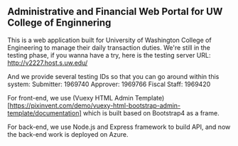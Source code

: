 ## Administrative and Financial Web Portal for UW College of Enginnering

This is a web application built for University of Washington College of Engineering to manage their daily transaction duties. We're still in the testing phase, if you wanna have a try, here is the testing server URL: http://v2227.host.s.uw.edu/

And we provide several testing IDs so that you can go around within this system:
Submitter:      1969740
Approver:       1969766
Fiscal Staff:   1969420


For front-end, we use (Vuexy HTML Admin Template)[https://pixinvent.com/demo/vuexy-html-bootstrap-admin-template/documentation] which is built based on Bootstrap4 as a frame.

For back-end, we use Node.js and Express framework to build API, and now the back-end work is deployed on Azure.
